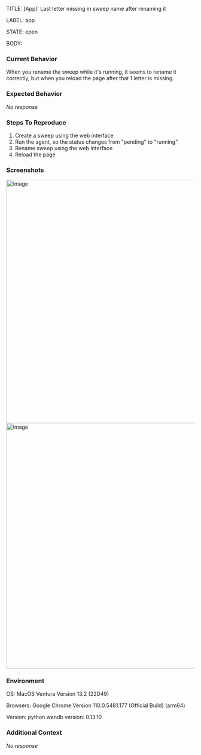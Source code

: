 TITLE:
[App]: Last letter missing in sweep name after renaming it

LABEL:
app

STATE:
open

BODY:
### Current Behavior

When you rename the sweep while it's running, it seems to rename it correctly, but when you reload the page after that 1 letter is missing. 

### Expected Behavior

_No response_

### Steps To Reproduce

1. Create a sweep using the web interface 
2. Run the agent, so the status changes from "pending" to "running"
3. Rename sweep using the web interface 
4. Reload the page

### Screenshots

<img width="650" alt="image" src="https://user-images.githubusercontent.com/43323923/222923036-379c472d-bf11-4579-abb4-af236c89a1c2.png">
<img width="656" alt="image" src="https://user-images.githubusercontent.com/43323923/222923050-4d0f9885-c997-4824-b51c-23eddcb672d2.png">


### Environment

OS: MacOS Ventura Version 13.2 (22D49)

Browsers: Google Chrome Version 110.0.5481.177 (Official Build) (arm64)

Version: python wandb version: 0.13.10


### Additional Context

_No response_

